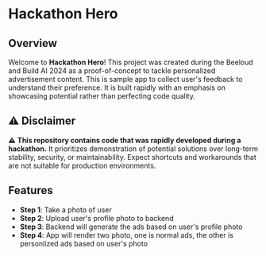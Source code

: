 # Hackathon Hero

## Overview

Welcome to **Hackathon Hero**! This project was created during the Beeloud and Build AI 2024 as a proof-of-concept to tackle personalized advertisement content. This is sample app to collect user's feedback to understand their preference. It is built rapidly with an emphasis on showcasing potential rather than perfecting code quality.

## :warning: Disclaimer

:warning: **This repository contains code that was rapidly developed during a hackathon.** It prioritizes demonstration of potential solutions over long-term stability, security, or maintainability. Expect shortcuts and workarounds that are not suitable for production environments.

## Features

- **Step 1**: Take a photo of user
- **Step 2**: Upload user's profile photo to backend
- **Step 3**: Backend will generate the ads based on user's profile photo
- **Step 4**: App will render two photo, one is normal ads, the other is personlized ads based on user's photo
